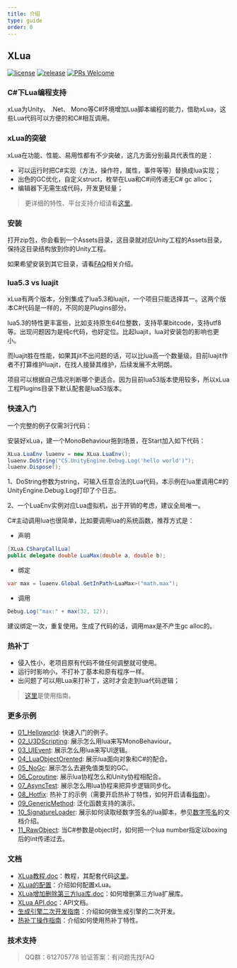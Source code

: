 ```yaml
---
title: 介绍
type: guide
order: 0
---
```


## XLua

[![license](http://img.shields.io/badge/license-MIT-blue.svg)](https://github.com/Tencent/xLua/blob/master/LICENSE.TXT) [![release](https://img.shields.io/badge/release-v2.1.8-blue.svg)](https://github.com/Tencent/xLua/releases) [![PRs Welcome](https://img.shields.io/badge/PRs-welcome-blue.svg)](https://github.com/Tencent/xLua/pulls)

### C#下Lua编程支持

xLua为Unity、 .Net、 Mono等C#环境增加Lua脚本编程的能力，借助xLua，这些Lua代码可以方便的和C#相互调用。

### xLua的突破

xLua在功能、性能、易用性都有不少突破，这几方面分别最具代表性的是：

* 可以运行时把C#实现（方法，操作符，属性，事件等等）替换成lua实现；
* 出色的GC优化，自定义struct，枚举在Lua和C#间传递无C# gc alloc；
* 编辑器下无需生成代码，开发更轻量；

> 更详细的特性、平台支持介绍请看[这里](features.html)。

### 安装

打开zip包，你会看到一个Assets目录，这目录就对应Unity工程的Assets目录，保持这目录结构放到你的Unity工程。

如果希望安装到其它目录，请看[FAQ](Assets/XLua/Doc/faq.md)相关介绍。

### lua5.3 vs luajit

xLua有两个版本，分别集成了lua5.3和luajit，一个项目只能选择其一。这两个版本C#代码是一样的，不同的是Plugins部分。

lua5.3的特性更丰富些，比如支持原生64位整数，支持苹果bitcode，支持utf8等。出现问题因为是纯c代码，也好定位。比起luajit，lua对安装包的影响也更小。

而luajit胜在性能，如果其jit不出问题的话，可以比lua高一个数量级。目前luajit作者不打算维护luajit，在找人接替其维护，后续发展不太明朗。

项目可以根据自己情况判断哪个更适合。因为目前lua53版本使用较多，所以xLua工程Plugins目录下默认配套是lua53版本。

### 快速入门

一个完整的例子仅需3行代码：

安装好xLua，建一个MonoBehaviour拖到场景，在Start加入如下代码：

```csharp
XLua.LuaEnv luaenv = new XLua.LuaEnv();
luaenv.DoString("CS.UnityEngine.Debug.Log('hello world')");
luaenv.Dispose();
```

1、DoString参数为string，可输入任意合法的Lua代码，本示例在lua里调用C#的UnityEngine.Debug.Log打印了个日志。

2、一个LuaEnv实例对应Lua虚拟机，出于开销的考虑，建议全局唯一。

C#主动调用lua也很简单，比如要调用lua的系统函数，推荐方式是：

* 声明

```csharp
[XLua.CSharpCallLua]
public delegate double LuaMax(double a, double b);
```

* 绑定

```csharp
var max = luaenv.Global.GetInPath<LuaMax>("math.max");
```

* 调用

```csharp
Debug.Log("max:" + max(32, 12));
```

建议绑定一次，重复使用。生成了代码的话，调用max是不产生gc alloc的。

### 热补丁

* 侵入性小，老项目原有代码不做任何调整就可使用。
* 运行时影响小，不打补丁基本和原有程序一样。
* 出问题了可以用Lua来打补丁，这时才会走到lua代码逻辑；

> [这里](Assets/XLua/Doc/hotfix.md)是使用指南。

### 更多示例

* [01_Helloworld](Assets/XLua/Examples/01_Helloworld/): 快速入门的例子。
* [02_U3DScripting](Assets/XLua/Examples/02_U3DScripting/): 展示怎么用lua来写MonoBehaviour。
* [03_UIEvent](Assets/XLua/Examples/03_UIEvent/): 展示怎么用lua来写UI逻辑。
* [04_LuaObjectOrented](Assets/XLua/Examples/04_LuaObjectOrented/): 展示lua面向对象和C#的配合。
* [05_NoGc](Assets/XLua/Examples/05_NoGc/): 展示怎么去避免值类型的GC。
* [06_Coroutine](Assets/XLua/Examples/06_Coroutine/): 展示lua协程怎么和Unity协程相配合。
* [07_AsyncTest](Assets/XLua/Examples/07_AsyncTest/): 展示怎么用lua协程来把异步逻辑同步化。
* [08_Hotfix](Assets/XLua/Examples/08_Hotfix/): 热补丁的示例（需要开启热补丁特性，如何开启请看[指南](Assets/XLua/Doc/hotfix.md)）。
* [09_GenericMethod](Assets/XLua/Examples/09_GenericMethod/): 泛化函数支持的演示。
* [10_SignatureLoader](Assets/XLua/Examples/10_SignatureLoader/): 展示如何读取经数字签名的lua脚本，参见[数字签名](Assets/XLua/Doc/signature.md)的文档介绍。
* [11_RawObject](Assets/XLua/Examples/11_RawObject/): 当C#参数是object时，如何把一个lua number指定以boxing后的int传递过去。

### 文档

* [XLua教程.doc](Assets/XLua/Doc/XLua教程.doc)：教程，其配套代码[这里](Assets/XLua/Tutorial/)。
* [XLua的配置](Assets/XLua/Doc/configure.md)：介绍如何配置xLua。
* [XLua增加删除第三方lua库.doc](Assets/XLua/Doc/XLua增加删除第三方lua库.doc)：如何增删第三方lua扩展库。
* [XLua API.doc](Assets/XLua/Doc/XLua_API.doc)：API文档。
* [生成引擎二次开发指南](Assets/XLua/Doc/custom_generate.md)：介绍如何做生成引擎的二次开发。
* [热补丁操作指南](Assets/XLua/Doc/hotfix.md)：介绍如何使用热补丁特性。

### 技术支持

> QQ群：612705778 验证答案：有问题先找FAQ